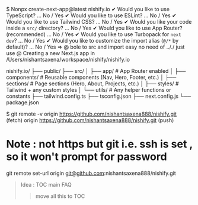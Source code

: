$ Nonpx create-next-app@latest nishify.io 
✔ Would you like to use TypeScript? … No / Yes
✔ Would you like to use ESLint? … No / Yes
✔ Would you like to use Tailwind CSS? … No / Yes
✔ Would you like your code inside a `src/` directory? … No / Yes
✔ Would you like to use App Router? (recommended) … No / Yes
✔ Would you like to use Turbopack for `next dev`? … No / Yes
✔ Would you like to customize the import alias (`@/*` by default)? … No / Yes    => @ bole to src and import easy no need of .././ just use @
Creating a new Next.js app in /Users/nishantsaxena/workspace/nishify/nishify.io


nishify.io/
├── public/
├── src/
│   ├── app/              # App Router enabled
│   ├── components/       # Reusable components (Nav, Hero, Footer, etc.)
│   ├── sections/         # Page sections (Hero, About, Projects, etc.)
│   ├── styles/           # Tailwind + any custom styles
│   └── utils/            # Any helper functions or constants
├── tailwind.config.ts
├── tsconfig.json
├── next.config.js
└── package.json

$ git remote -v 
origin	https://github.com/nishantsaxena888/nishify.git (fetch)
origin	https://github.com/nishantsaxena888/nishify.git (push)

# Note : not  https but git i.e. ssh is set , so it won't prompt for password
git remote set-url origin git@github.com:nishantsaxena888/nishify.git
> Idea : TOC main FAQ 
>> move all this to TOC

